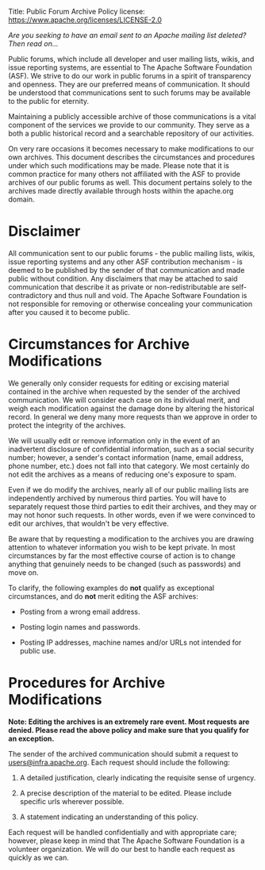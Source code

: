 Title: Public Forum Archive Policy
license: https://www.apache.org/licenses/LICENSE-2.0

*Are you seeking to have an email sent to an Apache mailing list deleted?
Then read on...* 

Public forums, which include all developer and user mailing lists, wikis,
and issue reporting systems, are essential to The Apache Software
Foundation (ASF). We strive to do our work in public forums in a spirit of
transparency and openness. They are our preferred means of communication.
It should be understood that communications sent to such forums may be
available to the public for eternity.

Maintaining a publicly accessible archive of those communications is a
vital component of the services we provide to our community. They serve as
a both a public historical record and a searchable repository of our
activities.

On very rare occasions it becomes necessary to make modifications to our own
archives. This document describes the circumstances and procedures under
which such modifications may be made. Please note that it is common
practice for many others not affiliated with the ASF to provide archives of
our public forums as well. This document pertains solely to the archives
made directly available through hosts within the apache.org domain.

# Disclaimer #

All communication sent to our public forums - the public mailing lists,
wikis, issue reporting systems and any other ASF contribution mechanism -
is deemed to be published by the sender of that communication and made
public without condition. Any disclaimers that may be attached to said
communication that describe it as private or non-redistributable are
self-contradictory and thus null and void. The Apache Software Foundation
is not responsible for removing or otherwise concealing your communication
after you caused it to become public.

# Circumstances for Archive Modifications #

We generally only consider requests for editing or excising material
contained in the archive when requested by the sender of the archived
communication. We will consider each case on its individual merit, and
weigh each modification against the damage done by altering the historical
record. In general we deny many more requests than we approve in order to
protect the integrity of the archives.

We will usually edit or remove information only in the event of an
inadvertent disclosure of confidential information, such as a social
security number; however, a sender's contact information (name, email
address, phone number, etc.) does not fall into that category. We most
certainly do not edit the archives as a means of reducing one's exposure to
spam.

Even if we do modify the archives, nearly all of our public mailing lists
are independently archived by numerous third parties. You will have to separately
request those third parties to edit their archives, and they may or may not
honor such requests. In other words, even if we were convinced to edit our
archives, that wouldn't be very effective.

Be aware that by requesting a modification to the archives you are drawing
attention to whatever information you wish to be kept private. In most circumstances
by far the most effective course of action is to change anything that genuinely
needs to be changed (such as passwords) and move on.

To clarify, the following examples do **not** qualify as exceptional circumstances,
and do **not** merit editing the ASF archives:

- Posting from a wrong email address.

- Posting login names and passwords.

- Posting IP addresses, machine names and/or URLs not intended for public use.
 
# Procedures for Archive Modifications #

**Note: Editing the archives is an extremely rare event. Most requests are
denied. Please read the above policy and make sure that you qualify for an
exception.**

The sender of the archived communication should submit a request to
users@infra.apache.org. Each request should include the following:

1. A detailed justification, clearly indicating the requisite sense of
urgency.

1. A precise description of the material to be edited. Please include
specific urls wherever possible.

1. A statement indicating an understanding of this policy.

Each request will be handled confidentially and with appropriate care;
however, please keep in mind that The Apache Software Foundation is a
volunteer organization. We will do our best to handle each request as
quickly as we can.


